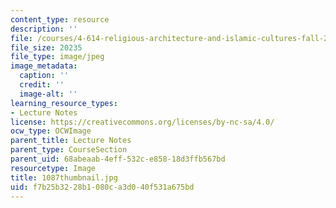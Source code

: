 ```yaml
---
content_type: resource
description: ''
file: /courses/4-614-religious-architecture-and-islamic-cultures-fall-2002/f7b25b3228b1080ca3d040f531a675bd_1087thumbnail.jpg
file_size: 20235
file_type: image/jpeg
image_metadata:
  caption: ''
  credit: ''
  image-alt: ''
learning_resource_types:
- Lecture Notes
license: https://creativecommons.org/licenses/by-nc-sa/4.0/
ocw_type: OCWImage
parent_title: Lecture Notes
parent_type: CourseSection
parent_uid: 68abeaab-4eff-532c-e858-18d3ffb567bd
resourcetype: Image
title: 1087thumbnail.jpg
uid: f7b25b32-28b1-080c-a3d0-40f531a675bd
---
```

